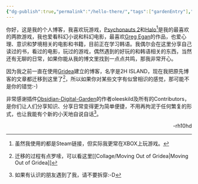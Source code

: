 ```yaml
---
{"dg-publish":true,"permalink":"/hello-there/","tags":["gardenEntry"],"created":"2025-06-05T11:40:31.949+08:00"}
---
```


你好，这是我的个人博客，我喜欢玩游戏，[Psychonauts 2](https://store.steampowered.com/app/607080/Psychonauts_2/)和[Halo](https://store.steampowered.com/app/976730/Halo_The_Master_Chief_Collection/)[^1]是我的最喜欢的两款游戏，我也爱看科幻小说和科幻电影，最喜欢[Greg Egan](https://www.gregegan.net)的作品，也爱心理、意识和梦境相关的电影和书籍，目前正在学习韩语。我偶尔会在这里分享自己读过的书，看过的电影，玩过的游戏，偶然遇到的好玩的和韩语相关的东西，当然还有无聊的日常，如果你能从我的博文里找到一点点共鸣，那我非常开心。

因为我之前一直在使用[Gridea](https://github.com/getgridea/gridea)建立的博客，名字是2H ISLAND，现在我把原先博客的文章都迁移到这里了[^2]，所以如果你对某些文字有似曾相识的感觉，那可能不是你的错觉:-)

非常感谢插件[Obsidian-Digital-Garden](https://github.com/oleeskild/obsidian-digital-garden)的作者oleeskild及所有的Contributors，是你们让人们分享知识、分享日常变得更为简单便捷，不用再拘泥于任何繁复的形式，也让我能有个新的小天地自说自话[^3]。

<div style="text-align: right;">-rh10hd</div>

[^1]: 虽然我使用的都是Steam链接，但实际我更常在XBOX上玩游戏。
[^2]: 迁移的过程有点罗嗦，可以看这里[[Collage/Moving Out of Gridea\|Moving Out of Gridea]]
[^3]: 如果有认识的朋友遇到了我，请不要拆穿:-D